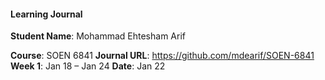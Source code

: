   #### Learning Journal

**Student Name**: Mohammad Ehtesham Arif

**Course**: SOEN 6841
**Journal URL**: https://github.com/mdearif/SOEN-6841
**Week 1**: Jan 18 – Jan 24
**Date**: Jan 22
